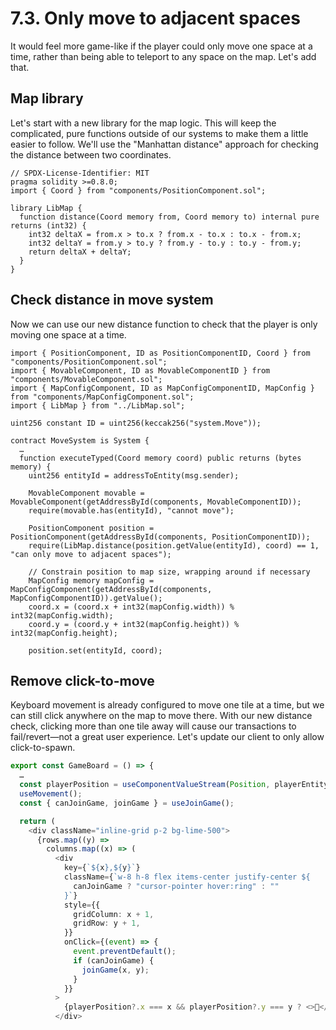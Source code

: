 # 7.3. Only move to adjacent spaces

It would feel more game-like if the player could only move one space at a time, rather than being able to teleport to any space on the map. Let's add that.

## Map library

Let's start with a new library for the map logic. This will keep the complicated, pure functions outside of our systems to make them a little easier to follow. We'll use the "Manhattan distance" approach for checking the distance between two coordinates.

```sol packages/contracts/src/LibMap.sol
// SPDX-License-Identifier: MIT
pragma solidity >=0.8.0;
import { Coord } from "components/PositionComponent.sol";

library LibMap {
  function distance(Coord memory from, Coord memory to) internal pure returns (int32) {
    int32 deltaX = from.x > to.x ? from.x - to.x : to.x - from.x;
    int32 deltaY = from.y > to.y ? from.y - to.y : to.y - from.y;
    return deltaX + deltaY;
  }
}

```

## Check distance in move system

Now we can use our new distance function to check that the player is only moving one space at a time.

```sol !#4,16-17,24 packages/contracts/src/systems/MoveSystem.sol
import { PositionComponent, ID as PositionComponentID, Coord } from "components/PositionComponent.sol";
import { MovableComponent, ID as MovableComponentID } from "components/MovableComponent.sol";
import { MapConfigComponent, ID as MapConfigComponentID, MapConfig } from "components/MapConfigComponent.sol";
import { LibMap } from "../LibMap.sol";

uint256 constant ID = uint256(keccak256("system.Move"));

contract MoveSystem is System {
  …
  function executeTyped(Coord memory coord) public returns (bytes memory) {
    uint256 entityId = addressToEntity(msg.sender);

    MovableComponent movable = MovableComponent(getAddressById(components, MovableComponentID));
    require(movable.has(entityId), "cannot move");

    PositionComponent position = PositionComponent(getAddressById(components, PositionComponentID));
    require(LibMap.distance(position.getValue(entityId), coord) == 1, "can only move to adjacent spaces");

    // Constrain position to map size, wrapping around if necessary
    MapConfig memory mapConfig = MapConfigComponent(getAddressById(components, MapConfigComponentID)).getValue();
    coord.x = (coord.x + int32(mapConfig.width)) % int32(mapConfig.width);
    coord.y = (coord.y + int32(mapConfig.height)) % int32(mapConfig.height);

    position.set(entityId, coord);
```

## Remove click-to-move

Keyboard movement is already configured to move one tile at a time, but we can still click anywhere on the map to move there. With our new distance check, clicking more than one tile away will cause our transactions to fail/revert—not a great user experience. Let's update our client to only allow click-to-spawn.

```ts !#4,13-15,22-24 packages/client/src/GameBoard.tsx
export const GameBoard = () => {
  …
  const playerPosition = useComponentValueStream(Position, playerEntity);
  useMovement();
  const { canJoinGame, joinGame } = useJoinGame();

  return (
    <div className="inline-grid p-2 bg-lime-500">
      {rows.map((y) =>
        columns.map((x) => (
          <div
            key={`${x},${y}`}
            className={`w-8 h-8 flex items-center justify-center ${
              canJoinGame ? "cursor-pointer hover:ring" : ""
            }`}
            style={{
              gridColumn: x + 1,
              gridRow: y + 1,
            }}
            onClick={(event) => {
              event.preventDefault();
              if (canJoinGame) {
                joinGame(x, y);
              }
            }}
          >
            {playerPosition?.x === x && playerPosition?.y === y ? <>🤠</> : null}
          </div>
```
